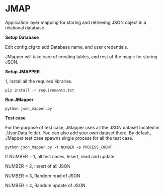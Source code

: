 # JMAP
Application layer mapping for storing and retrieving JSON object in a relational database 

**Setup Database**

Edit config.cfg to add Database name, and user credentials.

JMapper will take care of creating tables, and rest of the magic for storing JSON.

**Setup JMAPPER**

1, Install all the required libraries.
```
pip install -r requirements.txt
```

**Run JMapper**

```
python json_mapper.py
```

**Test case**

For the purpose of test case, JMapper uses all the JSON dataset located in ./JsonData folder. You can also add your own dataset there. By default, JMapper test case spawns single process for all the test case.

```
python json_mapper.py -t NUMBER -p PROCESS_COUNT
```
If NUMBER = 1, all test cases, Insert, read and update

   NUMBER = 2, Insert of all JSON
   
   NUMBER = 3, Random read of JSON
   
   NUMBER = 4, Random update of JSON
   
